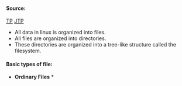 #### Source:
[TP](https://www.tutorialspoint.com/unix/unix-file-management.htm)
[JTP](https://www.javatpoint.com/linux-files)

* All data in linux is organized into files.
* All files are organized into directories.
* These directories are organized into a tree-like structure called the filesystem.

#### Basic types of file:

* **Ordinary Files**
	* 